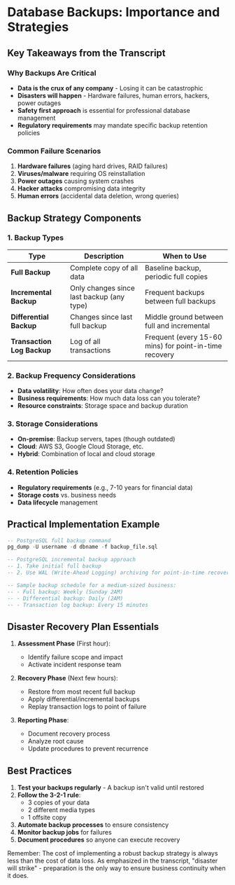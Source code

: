 # Database Backups: Importance and Strategies

## Key Takeaways from the Transcript

### Why Backups Are Critical
- **Data is the crux of any company** - Losing it can be catastrophic
- **Disasters will happen** - Hardware failures, human errors, hackers, power outages
- **Safety first approach** is essential for professional database management
- **Regulatory requirements** may mandate specific backup retention policies

### Common Failure Scenarios
1. **Hardware failures** (aging hard drives, RAID failures)
2. **Viruses/malware** requiring OS reinstallation
3. **Power outages** causing system crashes
4. **Hacker attacks** compromising data integrity
5. **Human errors** (accidental data deletion, wrong queries)

## Backup Strategy Components

### 1. Backup Types

| Type | Description | When to Use |
|------|------------|-------------|
| **Full Backup** | Complete copy of all data | Baseline backup, periodic full copies |
| **Incremental Backup** | Only changes since last backup (any type) | Frequent backups between full backups |
| **Differential Backup** | Changes since last full backup | Middle ground between full and incremental |
| **Transaction Log Backup** | Log of all transactions | Frequent (every 15-60 mins) for point-in-time recovery |

### 2. Backup Frequency Considerations
- **Data volatility**: How often does your data change?
- **Business requirements**: How much data loss can you tolerate?
- **Resource constraints**: Storage space and backup duration

### 3. Storage Considerations
- **On-premise**: Backup servers, tapes (though outdated)
- **Cloud**: AWS S3, Google Cloud Storage, etc.
- **Hybrid**: Combination of local and cloud storage

### 4. Retention Policies
- **Regulatory requirements** (e.g., 7-10 years for financial data)
- **Storage costs** vs. business needs
- **Data lifecycle** management

## Practical Implementation Example

```sql
-- PostgreSQL full backup command
pg_dump -U username -d dbname -f backup_file.sql

-- PostgreSQL incremental backup approach
-- 1. Take initial full backup
-- 2. Use WAL (Write-Ahead Logging) archiving for point-in-time recovery

-- Sample backup schedule for a medium-sized business:
-- - Full backup: Weekly (Sunday 2AM)
-- - Differential backup: Daily (2AM)
-- - Transaction log backup: Every 15 minutes
```

## Disaster Recovery Plan Essentials

1. **Assessment Phase** (First hour):
   - Identify failure scope and impact
   - Activate incident response team

2. **Recovery Phase** (Next few hours):
   - Restore from most recent full backup
   - Apply differential/incremental backups
   - Replay transaction logs to point of failure

3. **Reporting Phase**:
   - Document recovery process
   - Analyze root cause
   - Update procedures to prevent recurrence

## Best Practices

1. **Test your backups regularly** - A backup isn't valid until restored
2. **Follow the 3-2-1 rule**:
   - 3 copies of your data
   - 2 different media types
   - 1 offsite copy
3. **Automate backup processes** to ensure consistency
4. **Monitor backup jobs** for failures
5. **Document procedures** so anyone can execute recovery

Remember: The cost of implementing a robust backup strategy is always less than the cost of data loss. As emphasized in the transcript, "disaster will strike" - preparation is the only way to ensure business continuity when it does.